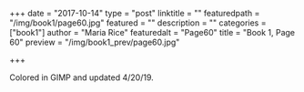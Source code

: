 +++
date = "2017-10-14"
type = "post"
linktitle = ""
featuredpath = "/img/book1/page60.jpg"
featured = ""
description = ""
categories = ["book1"]
author = "Maria Rice"
featuredalt = "Page60"
title = "Book 1, Page 60"
preview = "/img/book1_prev/page60.jpg"

+++

Colored in GIMP and updated 4/20/19.
